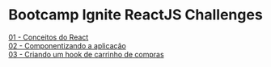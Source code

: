# Bootcamp Ignite ReactJS Challenges

[01 - Conceitos do React](./01-conceitos-do-react)  
[02 - Componentizando a aplicação](./02-componentizando-a-aplicacao)  
[03 - Criando um hook de carrinho de compras](./03-criando-um-hook-de-carrinho-de-compras)
